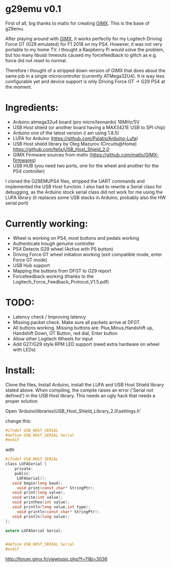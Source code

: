 # g29emu v0.1

First of all, big thanks to matlo for creating [GIMX](https://github.com/matlo/GIMX). This is the base of g29emu.

After playing around with [GIMX](https://github.com/matlo/GIMX), it works perfectly for my Logitech Driving Force GT (G29 emulated) for F1 2018 on my PS4. However, it was not very portable to my home TV. I thought a Raspberry Pi would solve the problem, but too many libusb timeouts caused my forcefeedback to glitch as e.g. force did not reset to normal.

Therefore i thought of a stripped down version of GIMX that does about the same job in a single microcontroller (currently ATMega32U4). It is way less configurable yet and device support is only Driving Force GT -> G29 PS4 at the moment.

# Ingredients:

- Arduino atmega32u4 board (pro micro/leonardo) 16MHz/5V
- USB Host shield (or another board having a MAX3421E USB to SPI chip)
- Arduino one of the latest version (i am using 1.8.5)
- LUFA for Arduino (https://github.com/Palatis/Arduino-Lufa)
- USB Host shield library by Oleg Mazurov (Circuits@Home) https://github.com/felis/USB_Host_Shield_2.0
- GIMX Firmware sources from matlo (https://github.com/matlo/GIMX-firmwares)
- USB HUB (you need two ports, one for the wheel and another for the PS4 controller)

I cloned the G29EMUPS4 files, stripped the UART commands and implemented the USB Host function. I also had to rewrite a Serial class for debugging, as the Arduino stock serial class did not work for me using the LUFA library (it replaces some USB stacks in Arduino, probably also the HW serial port)

# Currently working:
- Wheel is working on PS4, most buttons and pedals working
- Authenticate trough genuine controller
- PS4 Detects G29 wheel (Active with PS button)
- Driving Force GT wheel initiation working (exit compatible mode, enter Force GT mode)
- USB Hub support
- Mapping the buttons from DFGT to G29 report
- Forcefeedback working (thanks to the Logitech_Force_Feedback_Protocol_V1.5.pdf)

# TODO:

- Latency check / Improving latency
- Missing packet check. Make sure all packets arrive at DFGT.
- All buttons working. Missing buttons are: Plus,Minus,Handshift up, Handshift Down, GT Button, red dial, Enter button
- Allow other Logitech Wheels for input
- Add G27/G29 style RPM LED support (need extra hardware on wheel with LEDs)

# Install:

Clone the files, Install Arduino, install the LUFA and USB Host Shield library stated above.
When compiling, the compile raises an error ('Serial not defined') in the USB Host library.
This needs an ugly hack that needs a proper solution

Open 'Arduino\libraries\USB_Host_Shield_Library_2.0\settings.h'

change this:
```c
#ifndef USB_HOST_SERIAL
#define USB_HOST_SERIAL Serial
#endif
```

with

```c
#ifndef USB_HOST_SERIAL
class LUFASerial {
	private:
	public:
	 LUFASerial();
   void begin(long baud);
	 void print(const char* StringPtr);
   void print(long value);
   void write(int value);
   void printhex(int value);
   void println(long value,int type);
	 void println(const char* StringPtr);
   void println(long value);
};

extern LUFASerial Serial;


#define USB_HOST_SERIAL Serial
#endif
```

http://forum.gimx.fr/viewtopic.php?f=11&t=3036

